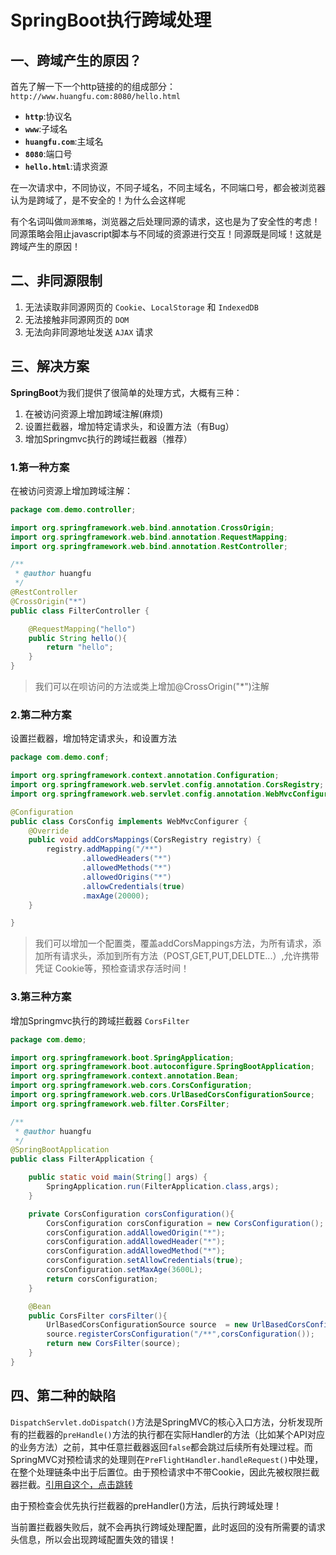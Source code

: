 #                               SpringBoot执行跨域处理

## 一、跨域产生的原因？

首先了解一下一个http链接的的组成部分：`http://www.huangfu.com:8080/hello.html`

- **`http`**:协议名
- **`www`**:子域名
- **`huangfu.com`**:主域名
- **`8080`**:端口号
- **`hello.html`**:请求资源

在一次请求中，不同协议，不同子域名，不同主域名，不同端口号，都会被浏览器认为是跨域了，是不安全的！为什么会这样呢

有个名词叫做`同源策略`，浏览器之后处理同源的请求，这也是为了安全性的考虑！同源策略会阻止javascript脚本与不同域的资源进行交互！同源既是同域！这就是跨域产生的原因！

## 二、非同源限制

1. 无法读取非同源网页的 `Cookie`、`LocalStorage` 和 `IndexedDB`
2. 无法接触非同源网页的 `DOM`
3. 无法向非同源地址发送 `AJAX` 请求

## 三、解决方案

**SpringBoot**为我们提供了很简单的处理方式，大概有三种：

1. 在被访问资源上增加跨域注解(麻烦)
2. 设置拦截器，增加特定请求头，和设置方法（有Bug）
3. 增加Springmvc执行的跨域拦截器（推荐）

### 1.第一种方案

在被访问资源上增加跨域注解：

```java
package com.demo.controller;

import org.springframework.web.bind.annotation.CrossOrigin;
import org.springframework.web.bind.annotation.RequestMapping;
import org.springframework.web.bind.annotation.RestController;

/**
 * @author huangfu
 */
@RestController
@CrossOrigin("*")
public class FilterController {

    @RequestMapping("hello")
    public String hello(){
        return "hello";
    }
}
```

> 我们可以在呗访问的方法或类上增加@CrossOrigin("*")注解

### 2.第二种方案

设置拦截器，增加特定请求头，和设置方法

```java
package com.demo.conf;

import org.springframework.context.annotation.Configuration;
import org.springframework.web.servlet.config.annotation.CorsRegistry;
import org.springframework.web.servlet.config.annotation.WebMvcConfigurer;

@Configuration
public class CorsConfig implements WebMvcConfigurer {
    @Override
    public void addCorsMappings(CorsRegistry registry) {
        registry.addMapping("/**")
                .allowedHeaders("*")
                .allowedMethods("*")
                .allowedOrigins("*")
                .allowCredentials(true)
                .maxAge(20000);
    }

}
```

> 我们可以增加一个配置类，覆盖addCorsMappings方法，为所有请求，添加所有请求头，添加到所有方法（POST,GET,PUT,DELDTE...）,允许携带凭证  Cookie等，预检查请求存活时间！

### 3.第三种方案

增加Springmvc执行的跨域拦截器 `CorsFilter`

```java
package com.demo;

import org.springframework.boot.SpringApplication;
import org.springframework.boot.autoconfigure.SpringBootApplication;
import org.springframework.context.annotation.Bean;
import org.springframework.web.cors.CorsConfiguration;
import org.springframework.web.cors.UrlBasedCorsConfigurationSource;
import org.springframework.web.filter.CorsFilter;

/**
 * @author huangfu
 */
@SpringBootApplication
public class FilterApplication {

    public static void main(String[] args) {
        SpringApplication.run(FilterApplication.class,args);
    }

    private CorsConfiguration corsConfiguration(){
        CorsConfiguration corsConfiguration = new CorsConfiguration();
        corsConfiguration.addAllowedOrigin("*");
        corsConfiguration.addAllowedHeader("*");
        corsConfiguration.addAllowedMethod("*");
        corsConfiguration.setAllowCredentials(true);
        corsConfiguration.setMaxAge(3600L);
        return corsConfiguration;
    }

    @Bean
    public CorsFilter corsFilter(){
        UrlBasedCorsConfigurationSource source  = new UrlBasedCorsConfigurationSource();
        source.registerCorsConfiguration("/**",corsConfiguration());
        return new CorsFilter(source);
    }
}

```

## 四、第二种的缺陷

`DispatchServlet.doDispatch()`方法是SpringMVC的核心入口方法，分析发现所有的拦截器的`preHandle()`方法的执行都在实际Handler的方法（比如某个API对应的业务方法）之前，其中任意拦截器返回`false`都会跳过后续所有处理过程。而SpringMVC对预检请求的处理则在`PreFlightHandler.handleRequest()`中处理，在整个处理链条中出于后置位。由于预检请求中不带Cookie，因此先被权限拦截器拦截。[引用自这个，点击跳转](https://segmentfault.com/a/1190000010348077#articleHeader2)

由于预检查会优先执行拦截器的preHandler()方法，后执行跨域处理！

当前置拦截器失败后，就不会再执行跨域处理配置，此时返回的没有所需要的请求头信息，所以会出现跨域配置失效的错误！

